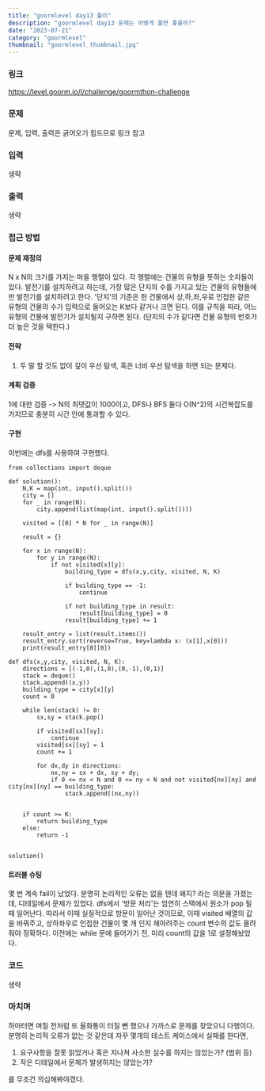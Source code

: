 ```yaml
---
title: "goormlevel day13 풀이"
description: "goormlevel day13 문제는 어떻게 풀면 좋을까?"
date: "2023-07-21"
category: "goormlevel"
thumbnail: "goormlevel_thumbnail.jpg"
---
```


### 링크

https://level.goorm.io/l/challenge/goormthon-challenge

### 문제

문제, 입력, 출력은 긁어오기 힘드므로 링크 참고

### 입력

생략

### 출력

생략

### 접근 방법

#### 문제 재정의

N x N의 크기를 가지는 마을 행렬이 있다. 각 행렬에는 건물의 유형을 뜻하는 숫자들이 있다. 발전기를 설치하려고 하는데, 가장 많은 단지의 수를 가지고 있는 건물의 유형들에만 발전기를 설치하려고 한다. '단지'의 기준은 한 건물에서 상,하,좌,우로 인접한 같은 유형의 건물의 수가 입력으로 들어오는 K보다 같거나 크면 된다. 이를 규칙을 따라, 어느 유형의 건물에 발전기가 설치될지 구하면 된다. (단지의 수가 같다면 건물 유형의 번호가 더 높은 것을 택한다.)

#### 전략

1. 두 말 할 것도 없이 깊이 우선 탐색, 혹은 너비 우선 탐색을 하면 되는 문제다.

#### 계획 검증

1에 대한 검증 -> N의 최댓값이 1000이고, DFS나 BFS 둘다 O(N^2)의 시간복잡도를 가지므로 충분히 시간 안에 통과할 수 있다.

#### 구현

이번에는 dfs를 사용하여 구현했다.

```
from collections import deque

def solution():
	N,K = map(int, input().split())
	city = []
	for _ in range(N):
		city.append(list(map(int, input().split())))

	visited = [[0] * N for _ in range(N)]

	result = {}

	for x in range(N):
		for y in range(N):
			if not visited[x][y]:
				building_type = dfs(x,y,city, visited, N, K)

				if building_type == -1:
					continue

				if not building_type in result:
					result[building_type] = 0
				result[building_type] += 1

	result_entry = list(result.items())
	result_entry.sort(reverse=True, key=lambda x: (x[1],x[0]))
	print(result_entry[0][0])

def dfs(x,y,city, visited, N, K):
	directions = [(-1,0),(1,0),(0,-1),(0,1)]
	stack = deque()
	stack.append((x,y))
	building_type = city[x][y]
	count = 0

	while len(stack) != 0:
		sx,sy = stack.pop()

		if visited[sx][sy]:
			continue
		visited[sx][sy] = 1
		count += 1

		for dx,dy in directions:
			nx,ny = sx + dx, sy + dy;
			if 0 <= nx < N and 0 <= ny < N and not visited[nx][ny] and city[nx][ny] == building_type:
				stack.append((nx,ny))


	if count >= K:
		return building_type
	else:
		return -1


solution()

```

#### 트러블 슈팅

몇 번 계속 fail이 났었다. 분명히 논리적인 오류는 없을 텐데 왜지? 라는 의문을 가졌는데, 디테일에서 문제가 있었다. dfs에서 '방문 처리'는 엄연히 스택에서 원소가 pop 될 때 일어난다. 따라서 이때 실질적으로 방문이 일어난 것이므로, 이때 visited 배열의 값을 바꿔주고, 상하좌우로 인접한 건물이 몇 개 인지 헤아려주는 count 변수의 값도 올려줘야 정확하다. 이전에는 while 문에 들어가기 전, 미리 count의 값을 1로 설정해놨었다.

### 코드

생략

### 마치며

하마터면 며칠 전처럼 또 울화통이 터질 뻔 했으나 가까스로 문제를 찾았으니 다행이다. 분명히 논리적 오류가 없는 것 같은데 자꾸 몇개의 테스트 케이스에서 실패를 한다면,

1. 요구사항을 잘못 읽었거나 혹은 지나쳐 사소한 실수를 하지는 않았는가? (범위 등)
2. 작은 디테일에서 문제가 발생하지는 않았는가?

를 무조건 의심해봐야겠다.
